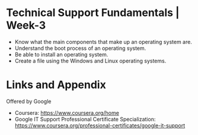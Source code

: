 # Technical Support Fundamentals | Week-3

- Know what the main components that make up an operating system are.
- Understand the boot process of an operating system.
- Be able to install an operating system.
- Create a file using the Windows and Linux operating systems.


Links and Appendix
========================================================
Offered by Google


- Coursera: https://www.coursera.org/home
- Google IT Support Professional Certificate Specialization: https://www.coursera.org/professional-certificates/google-it-support
